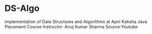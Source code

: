 # DS-Algo
implementation of Data Structures and Algorithms at Apni Kaksha Java Placement Course
Instructor: Anuj Kumar Sharma
Source:Youtube
